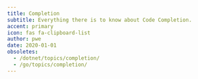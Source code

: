 ```yaml
---
title: Completion
subtitle: Everything there is to know about Code Completion.
accent: primary
icon: fas fa-clipboard-list
author: pwe
date: 2020-01-01
obsoletes:
  - /dotnet/topics/completion/
  - /go/topics/completion/
---
```

